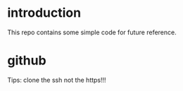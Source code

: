 # introduction
This repo contains some simple code for future reference.

# github
Tips: clone the ssh not the https!!!